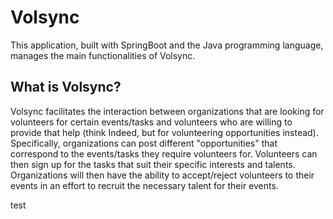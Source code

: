# Volsync
This application, built with SpringBoot and the Java programming language, manages the main functionalities of Volsync.

## What is Volsync?
Volsync facilitates the interaction between organizations that are looking for volunteers for certain events/tasks and volunteers who are willing to provide that help (think Indeed, but for volunteering opportunities instead). Specifically, organizations can post different "opportunities" that correspond to the events/tasks they require volunteers for. Volunteers can then sign up for the tasks that suit their specific interests and talents. Organizations will then have the ability to accept/reject volunteers to their events in an effort to recruit the necessary talent for their events. 

test

